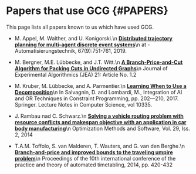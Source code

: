 # Papers that use GCG {#PAPERS}

This page lists all papers known to us which have used GCG.


- M. Appel, M. Walther, and U. Konigorski.\n 
<a href="http://dx.doi.org/10.1515/auto-2018-0127"><b>Distributed trajectory planning for multi-agent discrete event systems</b></a>\n
at - Automatisierungstechnik, 67(9):751-761, 2019.

- M. Bergner, M.E. Lübbecke, and J.T. Witt.\n
<a href="http://dx.doi.org/10.1145/2851492"><b>A Branch-Price-and-Cut Algorithm for Packing Cuts in Undirected Graphs</b></a>\n
Journal of Experimental Algorithmics (JEA) 21: Article No. 1.2

- M. Kruber, M. Lübbecke, and A. Parmentier.\n
<a href="http://dx.doi.org/10.1007/978-3-319-59776-8_16"><b>Learning When to Use a Decomposition</b></a>\n
In Salvagnin, D. and Lombardi, M., Integration of AI and OR Techniques in Constraint Programming, pp. 202—210, 2017. Springer. Lecture Notes in Computer Science, vol 10335.

- J. Rambau nad C. Schwarz.\n
<a href="http://doi.org/10.1080/10556788.2013.768993"><b>Solving a vehicle routing problem with resource conflicts and makespan objective with an application in car body manufacturing</b></a>\n
Optimization Methods and Software, Vol. 29, Iss. 2, 2014

- T.A.M. Toffolo, S. van Malderen, T. Wauters, and G. van den Berghe.\n
<a href="http://www.patatconference.org/patat2014/proceedings/2_26.pdf"><b>Branch-and-price and improved bounds to the traveling umpire problem</b></a>\n
Proceedings of the 10th international conference of the practice and theory of automated timetabling, 2014, pp. 420-432
